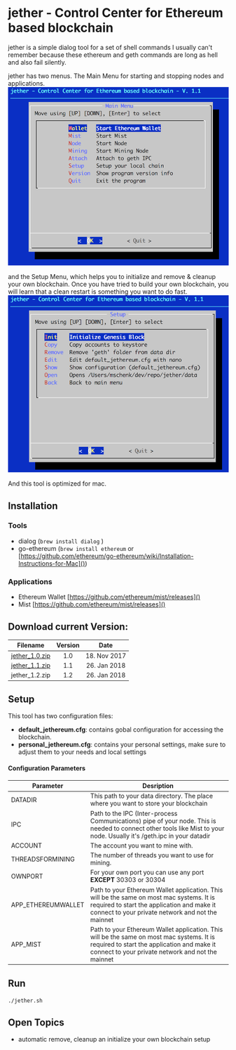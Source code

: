 # jether - Control Center for Ethereum based blockchain

jether is a simple dialog tool for a set of shell commands I usually can't remember because these ethereum and geth commands are long as hell and also fail silently. 

jether has two menus. The Main Menu for starting and stopping nodes and applications.
![](images/MainMenu_V1.1.png)

and the Setup Menu, which helps you to initialize and remove & cleanup your own blockchain. Once you have tried to build your own blockchain, you will learn that a clean restart is something you want to do fast.
![](images/SetupMenu_V1.1.png)

And this tool is optimized for mac.

## Installation 

### Tools
- dialog (`brew install dialog`   )
- go-ethereum (`brew install ethereum` or [https://github.com/ethereum/go-ethereum/wiki/Installation-Instructions-for-Mac]())

### Applications

- Ethereum Wallet [https://github.com/ethereum/mist/releases]()
- Mist [https://github.com/ethereum/mist/releases]()

## Download current Version:

| Filename  | Version  | Date  |
|---|:-:|:-:|
| [jether_1.0.zip](https://github.com/Decksname/jether/releases/tag/1.0)  | 1.0  | 18. Nov 2017  |
| [jether_1.1.zip](https://github.com/Decksname/jether/archive/1.1.zip)  | 1.1  | 26. Jan 2018  |
| jether_1.2.zip[]()  | 1.2  | 26. Jan 2018  |


## Setup

This tool has two configuration files:

- **default_jethereum.cfg**: contains gobal configuration for accessing the blockchain.
- **personal_jethereum.cfg**: contains your personal settings, make sure to adjust them to your needs and local settings

#### Configuration Parameters

| Parameter  | Desription  |
|---|---|
| DATADIR  | This path to your data directory. The place where you want to store your blockchain  | 
| IPC | Path to the IPC (Inter-process Communications) pipe of your node. This is needed to connect other tools like Mist to your node.   Usually it's /geth.ipc in your datadir| 
| ACCOUNT   | The account you want to mine with.  |   
| THREADSFORMINING | The number of threads you want to use for mining. |
|OWNPORT | For your own port you can use any port **EXCEPT** 30303 or 30304|
|APP_ETHEREUMWALLET| Path to your Ethereum Wallet application. This will be the same on most mac systems. It is required to start the application and make it connect to your private network and not the mainnet |
|APP_MIST|Path to your Ethereum Wallet application. This will be the same on most mac systems. It is required to start the application and make it connect to your private network and not the mainnet|


## Run

`./jether.sh`

## Open Topics

- automatic remove, cleanup an initialize your own blockchain setup
